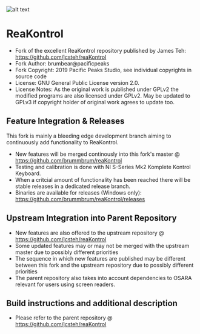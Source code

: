 ![alt text](ReaKontrol_v093pp.png?raw=true)

# ReaKontrol
- Fork of the excellent ReaKontrol repository published by James Teh: https://github.com/jcsteh/reaKontrol
- Fork Author: brumbear@pacificpeaks
- Fork Copyright: 2019 Pacific Peaks Studio, see individual copyrights in source code
- License: GNU General Public License version 2.0.
- License Notes: As the original work is published under GPLv2 the modified programs are also licensed under GPLv2. May be updated to GPLv3 if copyright holder of original work agrees to update too.

## Feature Integration & Releases
This fork is mainly a bleeding edge development branch aiming to continuously add functionality to ReaKontrol. 
- New features will be merged continously into this fork's master @ https://github.com/brummbrum/reaKontrol
- Testing and calibration is done with NI S-Series Mk2 Komplete Kontrol Keyboard.
- When a critcial amount of functionality has been reached there will be stable releases in a dedicated release branch.
- Binaries are available for releases (Windows only): https://github.com/brummbrum/reaKontrol/releases

## Upstream Integration into Parent Repository
- New features are also offered to the upstream repository @ https://github.com/jcsteh/reaKontrol
- Some updated features may or may not be merged with the upstream master due to possibly different priorities
- The sequence in which new features are published may be different between this fork and the upstream repository due to possibly different priorities
- The parent repository also takes into account dependencies to OSARA relevant for users using screen readers.

## Build instructions and additional description
- Please refer to the parent repository @ https://github.com/jcsteh/reaKontrol
